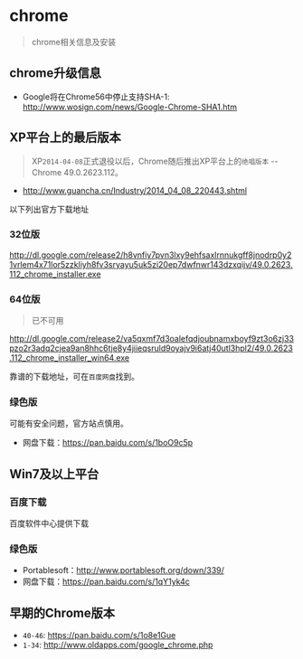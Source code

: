 # chrome

> chrome相关信息及安装


## chrome升级信息

* Google将在Chrome56中停止支持SHA-1: <http://www.wosign.com/news/Google-Chrome-SHA1.htm>


## XP平台上的最后版本

> XP`2014-04-08`正式退役以后，Chrome随后推出XP平台上的`绝唱版本` -- Chrome 49.0.2623.112。

* <http://www.guancha.cn/Industry/2014_04_08_220443.shtml>

以下列出官方下载地址

### 32位版

<http://dl.google.com/release2/h8vnfiy7pvn3lxy9ehfsaxlrnnukgff8jnodrp0y21vrlem4x71lor5zzkliyh8fv3sryayu5uk5zi20ep7dwfnwr143dzxqijv/49.0.2623.112_chrome_installer.exe>

### 64位版

> 已不可用

<http://dl.google.com/release2/va5qxmf7d3oalefqdjoubnamxboyf9zt3o6zj33pzo2r3adq2cjea9an8hhc6tje8y4jiieqsruld9oyajv9i6atj40utl3hpl2/49.0.2623.112_chrome_installer_win64.exe>

靠谱的下载地址，可在`百度网盘`找到。



### 绿色版

可能有安全问题，官方站点慎用。

* 网盘下载：<https://pan.baidu.com/s/1boO9c5p>




## Win7及以上平台


### 百度下载

百度软件中心提供下载


### 绿色版

* Portablesoft：<http://www.portablesoft.org/down/339/>
* 网盘下载：<https://pan.baidu.com/s/1qY1yk4c>


## 早期的Chrome版本

* `40-46`: <https://pan.baidu.com/s/1o8e1Gue>
* `1-34`: <http://www.oldapps.com/google_chrome.php>

